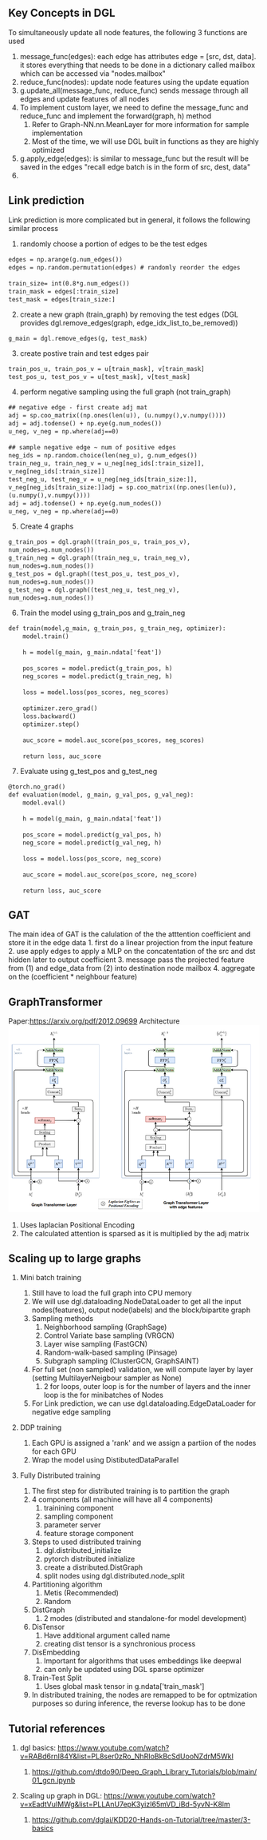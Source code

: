 


## Key Concepts in DGL
To simultaneously update all node features, the following 3 functions are used
1. message_func(edges): each edge has attributes edge = [src, dst, data]. it stores everything that needs to be done in a dictionary called mailbox which can be accessed via "nodes.mailbox"
2. reduce_func(nodes): update node features using the update equation
3. g.update_all(message_func, reduce_func) sends message through all edges and update features of all nodes
4. To implement custom layer, we need to define the message_func and reduce_func and implement the forward(graph, h) method
   1. Refer to Graph-NN.nn.MeanLayer for more information for sample implementation
   2. Most of the time, we will use DGL built in functions as they are highly optimized
5. g.apply_edge(edges): is similar to message_func but the result will be saved in the edges "recall edge batch is in the form of src, dest, data"
6. 

## Link prediction 
Link prediction is more complicated but in general, it follows the following similar process
1. randomly choose a portion of edges to be the test edges
```
edges = np.arange(g.num_edges())
edges = np.random.permutation(edges) # randomly reorder the edges

train_size= int(0.8*g.num_edges())
train_mask = edges[:train_size]
test_mask = edges[train_size:]
```

2. create a new graph (train_graph) by removing the test edges (DGL provides dgl.remove_edges(graph, edge_idx_list_to_be_removed))
```
g_main = dgl.remove_edges(g, test_mask)
```
3. create postive train and test edges pair
```
train_pos_u, train_pos_v = u[train_mask], v[train_mask]
test_pos_u, test_pos_v = u[test_mask], v[test_mask]
```
4. perform negative sampling using the full graph (not train_graph)
```
## negative edge - first create adj mat
adj = sp.coo_matrix((np.ones(len(u)), (u.numpy(),v.numpy())))
adj = adj.todense() + np.eye(g.num_nodes())
u_neg, v_neg = np.where(adj==0)

## sample negative edge ~ num of positive edges
neg_ids = np.random.choice(len(neg_u), g.num_edges())
train_neg_u, train_neg_v = u_neg[neg_ids[:train_size]],  v_neg[neg_ids[:train_size]]
test_neg_u, test_neg_v = u_neg[neg_ids[train_size:]],  v_neg[neg_ids[train_size:]]adj = sp.coo_matrix((np.ones(len(u)), (u.numpy(),v.numpy())))
adj = adj.todense() + np.eye(g.num_nodes())
u_neg, v_neg = np.where(adj==0)
```

5. Create 4 graphs
```
g_train_pos = dgl.graph((train_pos_u, train_pos_v), num_nodes=g.num_nodes())
g_train_neg = dgl.graph((train_neg_u, train_neg_v), num_nodes=g.num_nodes())
g_test_pos = dgl.graph((test_pos_u, test_pos_v), num_nodes=g.num_nodes())
g_test_neg = dgl.graph((test_neg_u, test_neg_v), num_nodes=g.num_nodes())
```
6. Train the model using g_train_pos and g_train_neg
```
def train(model,g_main, g_train_pos, g_train_neg, optimizer):
    model.train()

    h = model(g_main, g_main.ndata['feat'])

    pos_scores = model.predict(g_train_pos, h)
    neg_scores = model.predict(g_train_neg, h)

    loss = model.loss(pos_scores, neg_scores)
    
    optimizer.zero_grad()
    loss.backward()
    optimizer.step()

    auc_score = model.auc_score(pos_scores, neg_scores)

    return loss, auc_score

```
7. Evaluate using g_test_pos and g_test_neg
```
@torch.no_grad()
def evaluation(model, g_main, g_val_pos, g_val_neg):
    model.eval()
    
    h = model(g_main, g_main.ndata['feat'])

    pos_score = model.predict(g_val_pos, h)
    neg_score = model.predict(g_val_neg, h)

    loss = model.loss(pos_score, neg_score)

    auc_score = model.auc_score(pos_score, neg_score)

    return loss, auc_score
```
   
## GAT
The main idea of GAT is the calulation of the the atttention coefficient and store it in the edge data
    1. first do a linear projection from the input feature
    2. use apply edges to apply a MLP on the concatentation of the src and dst hidden later to output coefficient
    3. message pass the projected feature from (1) and edge_data from (2) into destination node mailbox
    4. aggregate on the (coefficient * neighbour feature) 


## GraphTransformer
Paper:https://arxiv.org/pdf/2012.09699
Architecture
![alt text](./assets/Graph_Transformer.png)

1. Uses laplacian Positional Encoding
2. The calculated attention is sparsed as it is multiplied by the adj matrix



## Scaling up to large graphs
1. Mini batch training
   1. Still have to load the full graph into CPU memory
   2. We will use dgl.dataloading.NodeDataLoader to get all the input nodes(features), output node(labels) and the block/bipartite graph
   3. Sampling methods 
      1. Neighborhood sampling (GraphSage)
      2. Control Variate base sampling (VRGCN)
      3. Layer wise sampling (FastGCN)
      4. Random-walk-based sampling (Pinsage)
      5. Subgraph sampling (ClusterGCN, GraphSAINT)
   4. For full set (non sampled) validation, we will compute layer by layer (setting MultilayerNeigbour sampler as None)
      1. 2 for loops, outer loop is for the number of layers and the inner loop is the for minibatches of Nodes
   5. For Link prediction, we can use dgl.dataloading.EdgeDataLoader for negative edge sampling
2. DDP training
   1. Each GPU is assigned a 'rank' and we assign a partiion of the nodes for each GPU
   2. Wrap the model using DistibutedDataParallel
   
3. Fully Distributed training
   1. The first step for distributed training is to partition the graph
   2. 4 components (all machine will have all 4 components)
      1. trainining component
      2. sampling component
      3. parameter server
      4. feature storage component
   3. Steps to used distributed training
      1. dgl.distributed_initialize
      2. pytorch distributed initialize
      3. create a distributed.DistGraph
      4. split nodes using dgl.distributed.node_split
   4. Partitioning algorithm
      1. Metis (Recommended)
      2. Random
   5. DistGraph
      1. 2 modes (distributed and standalone-for model development)
   6. DisTensor
      1. Have additional argument called name
      2. creating dist tensor is a synchronious process
   7. DisEmbedding 
      1. Important for algorithms that uses embeddings like deepwal
      2. can only be updated using DGL sparse optimizer
   8. Train-Test Split
      1. Uses global mask tensor in g.ndata['train_mask']
   9.  In distributed training, the nodes are remapped to be for optmization purposes so during inference, the reverse lookup has to be done
   
   

## Tutorial references
1. dgl basics: https://www.youtube.com/watch?v=RABd6rnI84Y&list=PL8ser0zRo_NhRIoBkBcSdUooNZdrM5WkI
   1. https://github.com/dtdo90/Deep_Graph_Library_Tutorials/blob/main/01_gcn.ipynb

2. Scaling up graph in DGL: https://www.youtube.com/watch?v=xEadtVuIMWg&list=PLLAnU7epK3yizI65mVD_iBd-5yvN-K8lm
   1. https://github.com/dglai/KDD20-Hands-on-Tutorial/tree/master/3-basics
